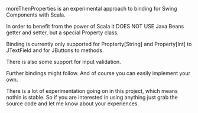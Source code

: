 moreThenProperties is an experimental approach to binding for Swing Components with Scala.

In order to benefit from the power of Scala it DOES NOT USE Java Beans getter and setter, 
but a special Property class.

Binding is currently only supported for Propterty[String] and Property[Int] to JTextField and for JButtons to methods. 

There is also some support for input validation.

Further bindings might follow. And of course you can easily implement your own.

There is a lot of experimentation going on in this project, which means nothin is stable.
So if you are interested in using anything just grab the source code and let me know about your experiences.